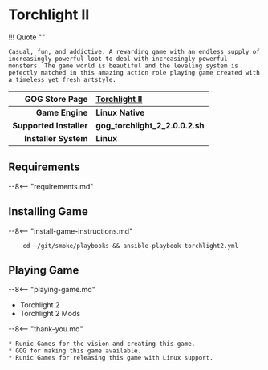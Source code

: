 # Torchlight II

!!! Quote ""

    Casual, fun, and addictive. A rewarding game with an endless supply of increasingly powerful loot to deal with increasingly powerful monsters. The game world is beautiful and the leveling system is pefectly matched in this amazing action role playing game created with a timeless yet fresh artstyle.

| GOG Store Page | [Torchlight II](https://www.gog.com/en/game/torchlight_ii) |
|--:|:--|
| **Game Engine** | **Linux Native** |
| **Supported Installer** | **gog_torchlight_2_2.0.0.2.sh** |
| **Installer System** | **Linux** |

## Requirements

--8<-- "requirements.md"

## Installing Game

--8<-- "install-game-instructions.md"

        cd ~/git/smoke/playbooks && ansible-playbook torchlight2.yml

## Playing Game

--8<-- "playing-game.md"
    
* Torchlight 2
* Torchlight 2 Mods

--8<-- "thank-you.md"
    
    * Runic Games for the vision and creating this game.
    * GOG for making this game available.
    * Runic Games for releasing this game with Linux support.